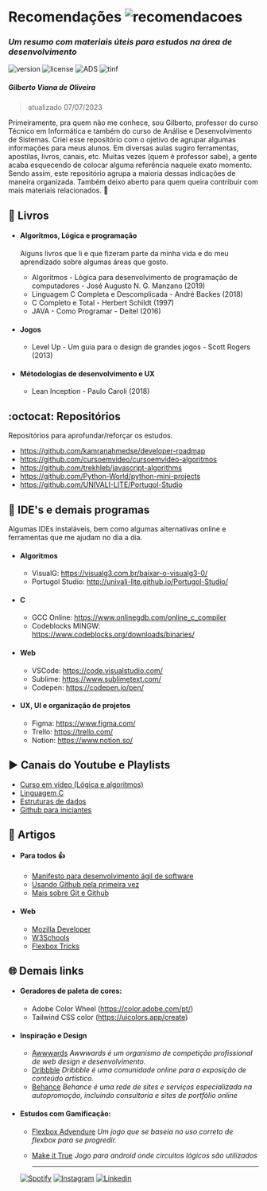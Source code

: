 # Recomendações ![recomendacoes](https://badgen.net/badge/Recomenda%C3%A7%C3%B5es/2023/purple)
### _Um resumo com materiais úteis para estudos na área de desenvolvimento_
 ![version](https://badgen.net/badge/vers%C3%A3o/0.1/yellow) ![license](https://badgen.net/badge/license/MIT/green)   ![ADS](https://badgen.net/badge/icon/ADS?icon=terminal&label) ![tinf](https://badgen.net/badge/icon/TINF?icon=buymeacoffee&label) 
##### Gilberto Viana de Oliveira 
> atualizado 07/07/2023

Primeiramente, pra quem não me conhece, sou Gilberto, professor do curso Técnico em Informática e também do curso de Análise e Desenvolvimento de Sistemas. Criei esse
repositório com o ojetivo de agrupar algumas informações para meus alunos. Em diversas aulas sugiro ferramentas, apostilas, livros, canais, etc. Muitas vezes (quem é professor sabe), a gente acaba esquecendo de colocar alguma referência naquele exato momento. Sendo assim, este repositório agrupa a maioria dessas indicações de maneira organizada. Também deixo aberto para quem queira contribuir com mais materiais relacionados. :metal:


## :closed_book: Livros 
- #### Algoritmos, Lógica e programação
  Alguns livros que li e que fizeram parte da minha vida e do meu aprendizado sobre algumas áreas que gosto.
  - Algoritmos - Lógica para desenvolvimento de programação de computadores - José Augusto N. G. Manzano (2019)
  - Linguagem C Completa e Descomplicada - André Backes (2018)
  - C Completo e Total - Herbert Schildt (1997)
  - JAVA - Como Programar - Deitel (2016)

- #### Jogos
  - Level Up - Um guia para o design de grandes jogos - Scott Rogers (2013)
  
- #### Métodologias de desenvolvimento e UX
  - Lean Inception - Paulo Caroli (2018)

## :octocat: Repositórios 
Repositórios para aprofundar/reforçar os estudos.
- https://github.com/kamranahmedse/developer-roadmap
- https://github.com/cursoemvideo/cursoemvideo-algoritmos
- https://github.com/trekhleb/javascript-algorithms
- https://github.com/Python-World/python-mini-projects
- https://github.com/UNIVALI-LITE/Portugol-Studio

## :floppy_disk: IDE's e demais programas
Algumas IDEs instaláveis, bem como algumas alternativas online e ferramentas que me ajudam no dia a dia.
- #### Algoritmos 
   - VisualG: https://visualg3.com.br/baixar-o-visualg3-0/
   - Portugol Studio: http://univali-lite.github.io/Portugol-Studio/
- #### C
    - GCC Online:  https://www.onlinegdb.com/online_c_compiler
    - Codeblocks MINGW: https://www.codeblocks.org/downloads/binaries/ 
- #### Web
    - VSCode: https://code.visualstudio.com/
    - Sublime: https://www.sublimetext.com/
    - Codepen: https://codepen.io/pen/
- #### UX, UI e organização de projetos
    - Figma: https://www.figma.com/ 
    - Trello: https://trello.com/
    - Notion: https://www.notion.so/
## :arrow_forward: Canais do Youtube e Playlists 

   - [Curso em vídeo (Lógica e algoritmos) ](https://www.youtube.com/watch?v=8mei6uVttho&list=PLHz_AreHm4dmSj0MHol_aoNYCSGFqvfXV&ab_channel=CursoemV%C3%ADdeo)
   - [Linguagem C](https://www.youtube.com/watch?v=GiCt0Cwcp-U&list=PL8iN9FQ7_jt4DJbeQqv--jpTy-2gTA3Cp&ab_channel=Programa%C3%A7%C3%A3oDescomplicada)
   - [Estruturas de dados](https://www.youtube.com/watch?v=bryesHll0vY&list=PL8iN9FQ7_jt6H5m4Gm0H89sybzR9yaaka&ab_channel=Programa%C3%A7%C3%A3oDescomplicada)
   - [Github para iniciantes](https://www.youtube.com/watch?v=xEKo29OWILE&list=PLHz_AreHm4dm7ZULPAmadvNhH6vk9oNZA&ab_channel=CursoemV%C3%ADdeo)
    

## :newspaper: Artigos 
  - #### Para todos :thumbsup: 
     - [Manifesto para desenvolvimento ágil de software](https://agilemanifesto.org/iso/ptbr/manifesto.html)
     - [Usando Github pela primeira vez](https://github.com/gvoliveira/introducaogithub)
     - [Mais sobre Git e Github](https://www.alura.com.br/artigos/o-que-e-git-github)
  - #### Web
     - [Mozilla Developer](https://developer.mozilla.org/pt-BR/)
     - [W3Schools](https://www.w3schools.com/)
     - [Flexbox Tricks](https://css-tricks.com/snippets/css/a-guide-to-flexbox/)

## :globe_with_meridians: Demais links 
  - #### Geradores de paleta de cores:
      - Adobe Color Wheel (https://color.adobe.com/pt/)
      - Tailwind CSS color (https://uicolors.app/create)
 - #### Inspiração e Design
      - [Awwwards](https://www.awwwards.com/) _Awwwards é um organismo de competição profissional de web design e desenvolvimento._
      - [Dribbble](https://dribbble.com/) _Dribbble é uma comunidade online para a exposição de conteúdo artístico._
      - [Behance](https://www.behance.net/) _Behance é uma rede de sites e serviços especializada na autopromoção, incluindo consultoria e sites de portfólio online_
 - #### Estudos com Gamificação:
      - [Flexbox Advendure](https://codingfantasy.com/games/flexboxadventure) _Um jogo que se baseia no uso correto de flexbox para se progredir._
      - [Make it True](https://play.google.com/store/apps/details?id=com.ViacheslavRud.Circuit&hl=pt_BR&gl=US) _Jogo para android onde circuitos lógicos são utilizados_

        ____________________
   [![Spotify](https://img.shields.io/badge/Spotify-1ED760?&style=for-the-badge&logo=spotify&logoColor=white)](https://open.spotify.com/playlist/4wVPOIw1D3ctRF3PvN0740?si=553c433e0fff4f21)
   [![Instagram](https://img.shields.io/badge/Instagram-E4405F?style=for-the-badge&logo=instagram&logoColor=white)](https://www.instagram.com/gilbertovoliveira/)
   [![Linkedin](https://img.shields.io/badge/LinkedIn-0077B5?style=for-the-badge&logo=linkedin&logoColor=white)](https://www.linkedin.com/in/gilbertovoliveira/)

